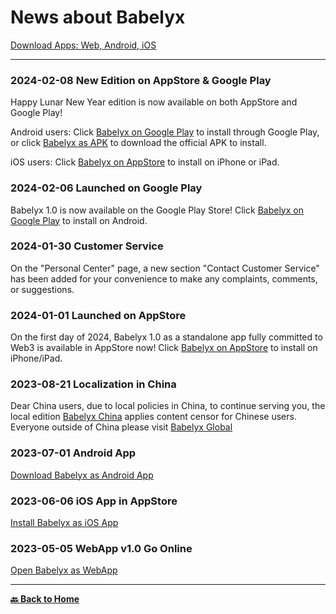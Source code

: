 # News about Babelyx

[Download Apps: Web, Android, iOS](https://links.babelyx.com)

---

### 2024-02-08 New Edition on AppStore & Google Play

Happy Lunar New Year edition is now available on both AppStore and Google Play!

Android users: Click [Babelyx on Google Play](https://gplay.babelyx.com) to install through Google Play, or click [Babelyx as APK](https://apk.babelyx.com) to download the official APK to install.

iOS users: Click [Babelyx on AppStore](https://ios.babelyx.com) to install on iPhone or iPad.

### 2024-02-06 Launched on Google Play

Babelyx 1.0 is now available on the Google Play Store! Click [Babelyx on Google Play](https://gplay.babelyx.com) to install on Android.

### 2024-01-30 Customer Service

On the "Personal Center" page, a new section "Contact Customer Service" has been added for your convenience to make any complaints, comments, or suggestions.

### 2024-01-01 Launched on AppStore

On the first day of 2024, Babelyx 1.0 as a standalone app fully committed to Web3 is available in AppStore now! Click [Babelyx on AppStore](https://ios.babelyx.com) to install on iPhone/iPad.

### 2023-08-21 Localization in China

Dear China users, due to local policies in China, to continue serving you, the local edition [Babelyx China](https://u.cn.babelyx.com) applies content censor for Chinese users. Everyone outside of China please visit [Babelyx Global](https://u.earth.babelyx.com)

### 2023-07-01 Android App

[Download Babelyx as Android App](https://apk.babelyx.com)

### 2023-06-06 iOS App in AppStore

[Install Babelyx as iOS App](https://ios.babelyx.com)

### 2023-05-05 WebApp v1.0 Go Online

[Open Babelyx as WebApp](https://u.babelyx.com)

---

[**🔙️ Back to Home**](../home.md)
